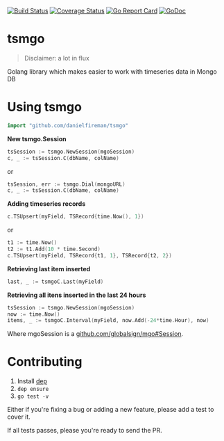[![Build Status](https://travis-ci.org/danielfireman/tsmgo.svg?branch=master)](https://travis-ci.org/danielfireman/tsmgo) [![Coverage Status](https://codecov.io/gh/danielfireman/tsmgo/branch/master/graph/badge.svg)](https://codecov.io/gh/danielfireman/tsmgo/branch/master/graph/badge.svg) [![Go Report Card](https://goreportcard.com/badge/github.com/danielfireman/tsmgo)](https://goreportcard.com/report/github.com/danielfireman/tsmgo) [![GoDoc](https://godoc.org/github.com/danielfireman/tsmgo?status.svg)](https://godoc.org/github.com/danielfireman/tsmgo)

# tsmgo

> Disclaimer: a lot in flux

Golang library which makes easier to work with timeseries data in Mongo DB

# Using tsmgo

```go
import "github.com/danielfireman/tsmgo"
```

**New tsmgo.Session**

```go
tsSession := tsmgo.NewSession(mgoSession)
c, _ := tsSession.C(dbName, colName)
```

or

```go
tsSession, err := tsmgo.Dial(mongoURL)
c, _ := tsSession.C(dbName, colName)
```

**Adding timeseries records**

```go
c.TSUpsert(myField, TSRecord{time.Now(), 1})
```

or

```go
t1 := time.Now()
t2 := t1.Add(10 * time.Second)
c.TSUpsert(myField, TSRecord{t1, 1}, TSRecord{t2, 2})
```

**Retrieving last item inserted**
```go
last, _ := tsmgoC.Last(myField)
```

**Retrieving all itens inserted in the last 24 hours**
```go
tsSession := tsmgo.NewSession(mgoSession)
now := time.Now()
items, _ := tsmgoC.Interval(myField, now.Add(-24*time.Hour), now)
```

Where mgoSession is a [github.com/globalsign/mgo#Session](https://godoc.org/github.com/globalsign/mgo#Session).

# Contributing

1. Install [dep](https://github.com/golang/dep/blob/master/docs/installation.md)
1. `dep ensure`
1. `go test -v`

Either if you're fixing a bug or adding a new feature, please add a test to cover it.

If all tests passes, please you're ready to send the PR.
